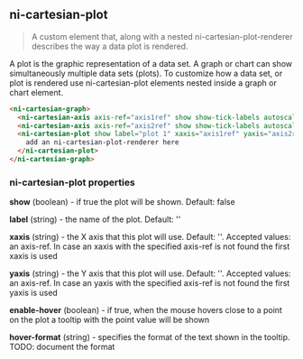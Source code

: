 ## ni-cartesian-plot

> A custom element that, along with a nested ni-cartesian-plot-renderer describes
the way a data plot is rendered.

A plot is the graphic representation of a data set. A graph or chart can show
simultaneously multiple data sets (plots). To customize how a data set, or plot
is rendered use ni-cartesian-plot elements nested inside a graph or chart
element.

```html
<ni-cartesian-graph>
  <ni-cartesian-axis axis-ref="axis1ref" show show-tick-labels autoscale axis-position="bottom"></ni-cartesian-axis>
  <ni-cartesian-axis axis-ref="axis2ref" show show-tick-labels autoscale axis-position="left"></ni-cartesian-axis>
  <ni-cartesian-plot show label="plot 1" xaxis="axis1ref" yaxis="axis2ref">
    add an ni-cartesian-plot-renderer here
  </ni-cartesian-plot>
</ni-cartesian-graph>
```


### ni-cartesian-plot properties 

**show** (boolean) - if true the plot will be shown. Default: false 

**label** (string) - the name of the plot. Default: '' 

**xaxis** (string) - the X axis that this plot will use. Default: ''.
       Accepted values: an axis-ref. In case an xaxis with the specified axis-ref
       is not found the first xaxis is used

**yaxis** (string) - the Y axis that this plot will use. Default: ''.
       Accepted values: an axis-ref. In case an yaxis with the specified axis-ref
       is not found the first yaxis is used

**enable-hover** (boolean) - if true, when the mouse hovers close to a point on the plot
       a tooltip with the point value will be shown 

**hover-format** (string) - specifies the format of the text shown in the tooltip. TODO: document the format
